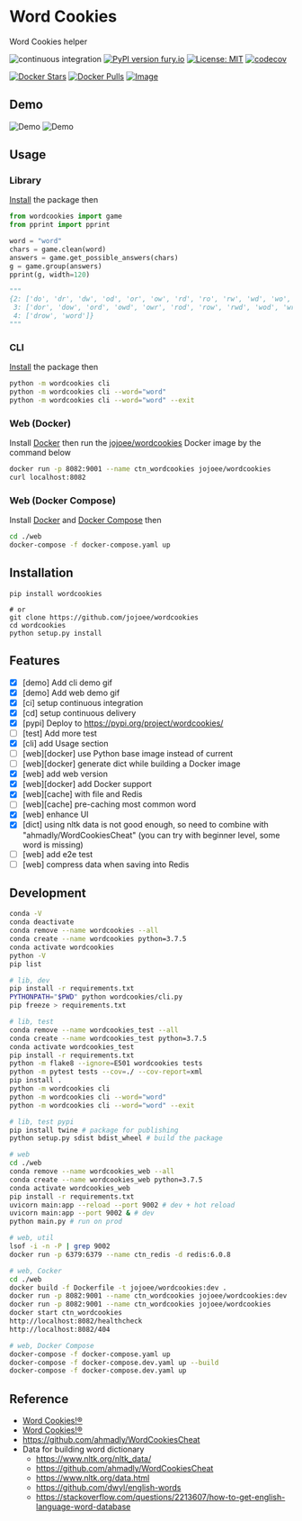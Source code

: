 # Word Cookies

Word Cookies helper

![continuous integration](https://github.com/jojoee/wordcookies/workflows/continuous%20integration/badge.svg?branch=master)
[![PyPI version fury.io](https://badge.fury.io/py/wordcookies.svg)](https://pypi.python.org/pypi/wordcookies/)
[![License: MIT](https://img.shields.io/badge/License-MIT-yellow.svg)](https://opensource.org/licenses/MIT)
[![codecov](https://codecov.io/gh/jojoee/wordcookies/branch/master/graph/badge.svg)](https://codecov.io/gh/jojoee/wordcookies)

[![Docker Stars](https://img.shields.io/docker/stars/jojoee/wordcookies.svg?style=flat-square)](https://hub.docker.com/r/jojoee/wordcookies/)
[![Docker Pulls](https://img.shields.io/docker/pulls/jojoee/wordcookies.svg?style=flat-square)](https://hub.docker.com/r/jojoee/wordcookies/)
[![Image](https://images.microbadger.com/badges/image/jojoee/wordcookies.svg)](http://microbadger.com/images/jojoee/wordcookies)

## Demo

![Demo](https://raw.githack.com/jojoee/wordcookies/master/demo.png)
![Demo](https://i.imgur.com/xAMDvMM.gif)

## Usage

### Library

[Install](https://github.com/jojoee/wordcookies#installation) the package then

```python
from wordcookies import game
from pprint import pprint

word = "word"
chars = game.clean(word)
answers = game.get_possible_answers(chars)
g = game.group(answers)
pprint(g, width=120)

"""
{2: ['do', 'dr', 'dw', 'od', 'or', 'ow', 'rd', 'ro', 'rw', 'wd', 'wo', 'wr'],
 3: ['dor', 'dow', 'ord', 'owd', 'owr', 'rod', 'row', 'rwd', 'wod', 'wro'],
 4: ['drow', 'word']}
"""
```

### CLI

[Install](https://github.com/jojoee/wordcookies#installation) the package then

```bash
python -m wordcookies cli
python -m wordcookies cli --word="word"
python -m wordcookies cli --word="word" --exit
```

### Web (Docker)

Install [Docker](https://docs.docker.com/get-docker/) then run the [jojoee/wordcookies](https://hub.docker.com/repository/docker/jojoee/wordcookies/) Docker image by the command below

```bash
docker run -p 8082:9001 --name ctn_wordcookies jojoee/wordcookies
curl localhost:8082
```

### Web (Docker Compose)

Install [Docker](https://docs.docker.com/get-docker/) and [Docker Compose](https://docs.docker.com/compose/install/) then

```bash
cd ./web
docker-compose -f docker-compose.yaml up
```

## Installation

```
pip install wordcookies

# or
git clone https://github.com/jojoee/wordcookies
cd wordcookies
python setup.py install
```

## Features

- [x] [demo] Add cli demo gif
- [x] [demo] Add web demo gif
- [x] [ci] setup continuous integration
- [x] [cd] setup continuous delivery
- [x] [pypi] Deploy to https://pypi.org/project/wordcookies/
- [ ] [test] Add more test
- [x] [cli] add Usage section
- [ ] [web][docker] use Python base image instead of current
- [ ] [web][docker] generate dict while building a Docker image
- [x] [web] add web version
- [x] [web][docker] add Docker support
- [x] [web][cache] with file and Redis
- [ ] [web][cache] pre-caching most common word
- [x] [web] enhance UI
- [x] [dict] using nltk data is not good enough, so need to combine with "ahmadly/WordCookiesCheat" (you can try with beginner level, some word is missing)
- [ ] [web] add e2e test
- [ ] [web] compress data when saving into Redis

## Development

```bash
conda -V
conda deactivate
conda remove --name wordcookies --all
conda create --name wordcookies python=3.7.5
conda activate wordcookies
python -V
pip list

# lib, dev
pip install -r requirements.txt
PYTHONPATH="$PWD" python wordcookies/cli.py
pip freeze > requirements.txt

# lib, test
conda remove --name wordcookies_test --all
conda create --name wordcookies_test python=3.7.5
conda activate wordcookies_test
pip install -r requirements.txt
python -m flake8 --ignore=E501 wordcookies tests
python -m pytest tests --cov=./ --cov-report=xml
pip install .
python -m wordcookies cli
python -m wordcookies cli --word="word"
python -m wordcookies cli --word="word" --exit

# lib, test pypi
pip install twine # package for publishing
python setup.py sdist bdist_wheel # build the package

# web
cd ./web
conda remove --name wordcookies_web --all
conda create --name wordcookies_web python=3.7.5
conda activate wordcookies_web
pip install -r requirements.txt
uvicorn main:app --reload --port 9002 # dev + hot reload
uvicorn main:app --port 9002 & # dev
python main.py # run on prod

# web, util
lsof -i -n -P | grep 9002
docker run -p 6379:6379 --name ctn_redis -d redis:6.0.8

# web, Cocker
cd ./web
docker build -f Dockerfile -t jojoee/wordcookies:dev .
docker run -p 8082:9001 --name ctn_wordcookies jojoee/wordcookies:dev
docker run -p 8082:9001 --name ctn_wordcookies jojoee/wordcookies
docker start ctn_wordcookies
http://localhost:8082/healthcheck
http://localhost:8082/404

# web, Docker Compose
docker-compose -f docker-compose.yaml up
docker-compose -f docker-compose.dev.yaml up --build
docker-compose -f docker-compose.dev.yaml up
```

## Reference
- [Word Cookies!®](https://play.google.com/store/apps/details?id=com.bitmango.go.wordcookies&hl=en)
- [Word Cookies!®](https://itunes.apple.com/us/app/word-cookies/id1153883316?mt=8)
- https://github.com/ahmadly/WordCookiesCheat
- Data for building word dictionary
  - https://www.nltk.org/nltk_data/
  - https://github.com/ahmadly/WordCookiesCheat
  - https://www.nltk.org/data.html
  - https://github.com/dwyl/english-words
  - https://stackoverflow.com/questions/2213607/how-to-get-english-language-word-database
